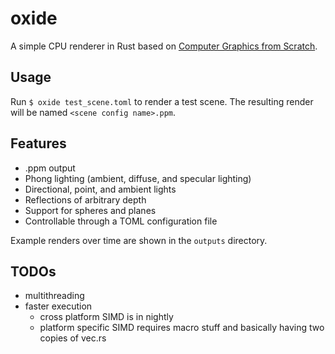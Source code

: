 # oxide

A simple CPU renderer in Rust based on [Computer Graphics from Scratch](https://gabrielgambetta.com/computer-graphics-from-scratch).

## Usage
Run `$ oxide test_scene.toml` to render a test scene. The resulting render will be named `<scene config name>.ppm`.

## Features
- .ppm output
- Phong lighting (ambient, diffuse, and specular lighting)
- Directional, point, and ambient lights
- Reflections of arbitrary depth
- Support for spheres and planes
- Controllable through a TOML configuration file

Example renders over time are shown in the `outputs` directory.

## TODOs
- multithreading
- faster execution
  - cross platform SIMD is in nightly
  - platform specific SIMD requires macro stuff and basically having two copies of vec.rs
